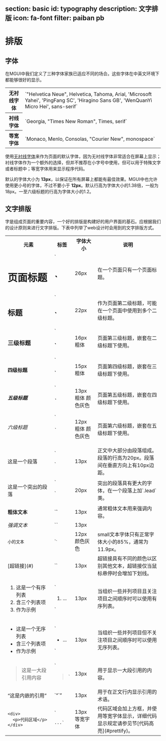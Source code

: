 ﻿section: basic
id: typography
description: 文字排版
icon: fa-font
filter: paiban pb
---

# 排版

## 字体

在MGUI中我们定义了三种字体家族已适应不同的场合。这些字体在中英文环境下都能够很好的显示。

<table class="table">
  <tbody>
    <tr>
      <th>无衬线字体</th>
      <td>`"Helvetica Neue", Helvetica, Tahoma, Arial, 'Microsoft Yahei', 'PingFang SC', 'Hiragino Sans GB', 'WenQuanYi Micro Hei', sans-serif`</td>
    </tr>
    <tr>
      <th>衬线字体</th>
      <td>`Georgia, "Times New Roman", Times, serif`</td>
    </tr>
    <tr>
      <th>等宽字体</th>
      <td>`Monaco, Menlo, Consolas, "Courier New", monospace`</td>
    </tr>
  </tbody>
</table>

使用[无衬线字体](http://zh.wikipedia.org/wiki/%E7%84%A1%E8%A5%AF%E7%B7%9A%E5%AD%97%E9%AB%94)来作为页面的默认字体，因为无衬线字体非常适合在屏幕上显示；衬线字体作为一个额外的选择，但并不推荐在小字号中使用，但可以用于特殊文字或者标题中；等宽字体用来显示程序代码。

默认的字体大小为 **13px**，以保证在所有屏幕上都能有最佳效果。MGUI中也允许使用更小号的字体，不过不要小于 **12px**。默认行高为字体大小的1.38倍，一般为18px。一至六级标题的行高为字体大小的1.2。

## 文字排版

字是组成页面的重要内容，一个好的排版是构建好的用户界面的基石。应根据我们的设计原则来进行文字排版。下表中列举了web设计时会用到的文字排版方式。

<table class="table">
  <tbody>
    <tr>
      <th style="width:30%">元素</th>
      <th>标签</th>
      <th>字体大小</th>
      <th>说明</th>
    </tr>
    <tr>
      <td><h1>页面标题</h1></td>
      <td>`<h1>`</h1></td>
      <td>26px</td>
      <td>在一个页面只有一个页面标题。</td>
    </tr>
    <tr>
      <td><h2>标题</h2></td>
      <td>`<h2>`</h2></td>
      <td>22px</td>
      <td>作为页面第二级标题，可能在一个页面中使用到多个二级标题。</td>
    </tr>
    <tr>
      <td><h3>三级标题</h3></td>
      <td>`<h3>`</h3></td>
      <td>16px 粗体</td>
      <td>页面第三级标题，嵌套在二级标题下使用。</td>
    </tr>
    <tr>
      <td><h4>四级标题</h4></td>
      <td>`<h4>`</h4></td>
      <td>15px 粗体</td>
      <td>页面第四级标题，嵌套在三级标题下使用。</td>
    </tr>
    <tr>
      <td><h5>五级标题</h5></td>
      <td>`<h5>`</h5></td>
      <td>13px 粗体 颜色灰色</td>
      <td>页面第五级标题，嵌套在四级标题下使用。</td>
    </tr>
    <tr>
      <td><h6>六级标题</h6></td>
      <td>`<h6>`</h6></td>
      <td>12px 粗体 颜色灰色</td>
      <td>页面第六级标题，嵌套在五级标题下使用。</td>
    </tr>
    <tr>
      <td><p>这是一个段落</p></td>
      <td>`<p>`</p></td>
      <td>13px</td>
      <td>正文中大部分由段落组成。段落的行高为20px。段落间在垂直方向上有10px边距。</td>
    </tr>
    <tr>
      <td><p class="lead">这是一个突出的段落</p></td>
      <td>`<p class="lead">`</p></td>
      <td>20px</td>
      <td>突出的段落具有更大的字体，在一个段落上加`.lead`类。</td>
    </tr>
    <tr>
      <td><strong>粗体文本</strong></td>
      <td>`<strong>`</strong></td>
      <td>13px</td>
      <td>通常粗体文本用来强调内容。</td>
    </tr>
    <tr>
      <td><em>强调文本</em></td>
      <td>`<em>`</em></td>
      <td>13px</td>
      <td></td>
    </tr>
    <tr>
      <td><small>小的文本</small></td>
      <td>`<small>`</small></td>
      <td>12px 颜色灰色</td>
      <td>small文本字体只有正常字体大小的85%，通常为11.9px。</td>
    </tr>
    <tr>
      <td>[超链接](#)</td>
      <td>`<a>`</a></td>
      <td>13px</td>
      <td>超链接具有不同的颜色以区别其他文本，超链接仅当鼠标悬停时会增加下划线。</td>
    </tr>
    <tr>
      <td>
        <ol>
          <li>这是一个有序列表</li>
          <li>含三个列表项</li>
          <li>作为示例</li>
        </ol>
      </td>
      <td>`<ol><li>...</li></ol>`</td>
      <td>13px</td>
      <td>当组织一些并列项目且关注项目之间顺序时可以使用有序列表。</td>
    </tr>
    <tr>
      <td>
        <ul>
          <li>这是一个无序列表</li>
          <li>含三个列表项</li>
          <li>作为示例</li>
        </ul>
      </td>
      <td>`<ul><li>...</li></ul>`</td>
      <td>13px</td>
      <td>当组织一些并列项目但不关注项目之间顺序时可以使用无序列表。</td>
    </tr>
    <tr>
      <td><blockquote>这是一大段引用内容</blockquote></td>
      <td>`<blockquote>`</td>
      <td>13px</td>
      <td>用于显示一大段引用的内容。</td>
    </tr>
    <tr>
      <td><q>这是内嵌的引用</q></td>
      <td>`<q>`</q></td>
      <td>13px</td>
      <td>用于在正文行内显示引用的术语。</td>
    </tr>
    <tr>
      <td><pre><code>&lt;div&gt;
  &lt;p&gt;&#x4ee3;&#x7801;&#x533a;&#x57df;&lt;/p&gt;
&lt;/div&gt;</code></pre></td>
      <td>`<pre><code>...</code>`</pre></td>
      <td>13px 等宽字体</td>
      <td>代码区域会加上方框，并使用等宽字体显示，详细代码显示规定请参见节[代码高亮](#prettify)。</td>
    </tr>
  </tbody>
</table>
